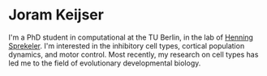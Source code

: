 # Joram Keijser

I'm a PhD student in computational at the TU Berlin, in the lab of [Henning Sprekeler](https://www.sprekelerlab.org/). I'm interested in the inhibitory cell types,  cortical population dynamics, and motor control. Most recently, my research on cell types has led me to the field of evolutionary developmental biology. 
